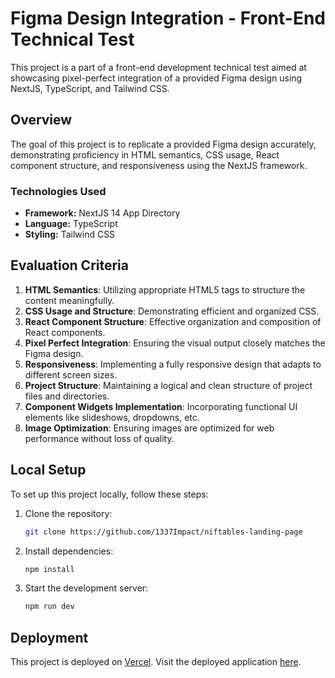 # Figma Design Integration - Front-End Technical Test

This project is a part of a front-end development technical test aimed at showcasing pixel-perfect integration of a provided Figma design using NextJS, TypeScript, and Tailwind CSS.

## Overview

The goal of this project is to replicate a provided Figma design accurately, demonstrating proficiency in HTML semantics, CSS usage, React component structure, and responsiveness using the NextJS framework.

### Technologies Used

- **Framework:** NextJS 14 App Directory
- **Language:** TypeScript
- **Styling:** Tailwind CSS

## Evaluation Criteria

1. **HTML Semantics**: Utilizing appropriate HTML5 tags to structure the content meaningfully.
2. **CSS Usage and Structure**: Demonstrating efficient and organized CSS.
3. **React Component Structure**: Effective organization and composition of React components.
4. **Pixel Perfect Integration**: Ensuring the visual output closely matches the Figma design.
5. **Responsiveness**: Implementing a fully responsive design that adapts to different screen sizes.
6. **Project Structure**: Maintaining a logical and clean structure of project files and directories.
7. **Component Widgets Implementation**: Incorporating functional UI elements like slideshows, dropdowns, etc.
8. **Image Optimization**: Ensuring images are optimized for web performance without loss of quality.

## Local Setup

To set up this project locally, follow these steps:

1. Clone the repository:
   ```bash
   git clone https://github.com/1337Impact/niftables-landing-page
1. Install dependencies:
   ```bash
   npm install
1. Start the development server:
   ```bash
   npm run dev

## Deployment

This project is deployed on [Vercel](https://vercel.com/). Visit the deployed application [here](https://niftables-landing-page-6nor.vercel.app/).
